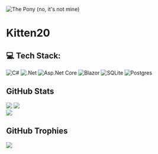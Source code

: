 ![The Pony (no, it's not mine)]([http://url/to/img.png](https://github.com/kitten20/kitten20/blob/main/Untitled1%20(2).gif?raw=true))

# Kitten20

## 💻 Tech Stack:
![C#](https://img.shields.io/badge/c%23-%23239120.svg?style=for-the-badge&logo=c-sharp&logoColor=white) 
![.Net](https://img.shields.io/badge/.NET-5C2D91?style=for-the-badge&logo=.net&logoColor=white) 
![Asp.Net Core](https://img.shields.io/badge/Asp.Net%20Core-5C2D91?style=for-the-badge&logo=.net&logoColor=white) 
![Blazor](https://img.shields.io/badge/Blazor-5C2D91?style=for-the-badge&logo=blazor&logoColor=white) 
![SQLite](https://img.shields.io/badge/sqlite-%2307405e.svg?style=for-the-badge&logo=sqlite&logoColor=white) 
![Postgres](https://img.shields.io/badge/postgres-%23316192.svg?style=for-the-badge&logo=postgresql&logoColor=white)

## GitHub Stats
![](https://github-readme-stats.vercel.app/api?username=kitten20&theme=cobalt&hide_border=true&include_all_commits=true&count_private=true)
![](https://github-readme-streak-stats.herokuapp.com/?user=kitten20&theme=cobalt&hide_border=true)<br/>
![](https://github-readme-stats.vercel.app/api/top-langs/?username=kitten20&theme=cobalt&hide_border=true&include_all_commits=true&count_private=true&layout=compact)

##  GitHub Trophies
![](https://github-profile-trophy.vercel.app/?username=kitten20&theme=tokyonight&no-frame=true&no-bg=true&margin-w=4)
